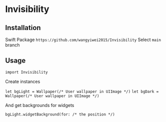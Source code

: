 # Invisibility

## Installation

Swift Package `https://github.com/wangyiwei2015/Invisibility`
Select `main` branch

## Usage

`import Invisibility`

Create instances

`let bgLight = Wallpaper(/* User wallpaper in UIImage */)`
`let bgDark = Wallpaper(/* User wallpaper in UIImage */)`

And get backgrounds for widgets

`bgLight.widgetBackground(for: /* the position */)`
